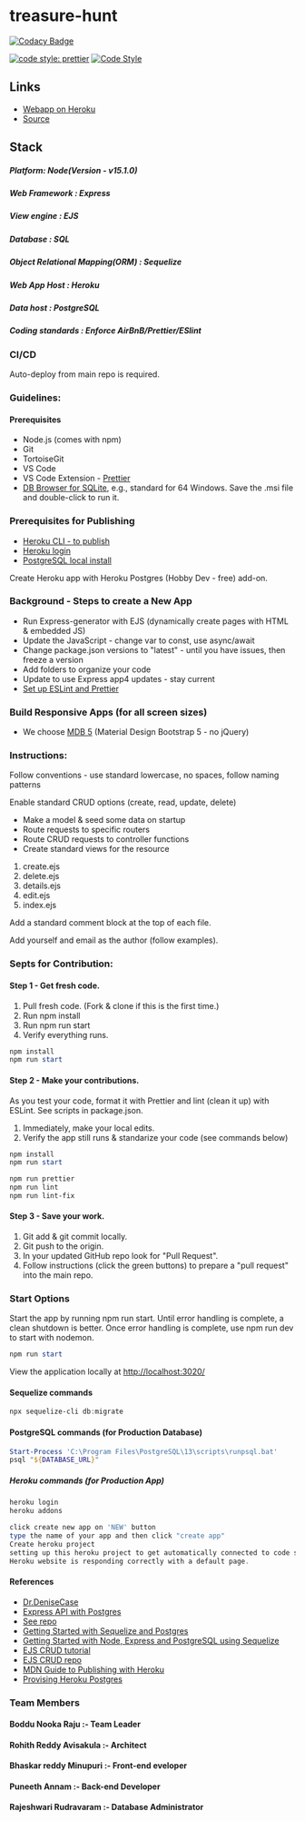 # treasure-hunt

[![Codacy Badge](https://api.codacy.com/project/badge/Grade/dabde95955984dd08493709c421c7da6)](https://app.codacy.com/organizations/gh/Rajeshwari-Rudra/dashboard)

[![code style: prettier](https://img.shields.io/badge/code_style-prettier-ff69b4.svg?style=flat-square)](https://github.com/prettier/prettier)
[![Code Style](https://badgen.net/badge/code%20style/airbnb/ff5a5f?icon=airbnb)](https://github.com/airbnb/javascript)

## Links

- [Webapp on Heroku](https://treasure-hunt2.herokuapp.com/)
- [Source](https://github.com/Rajeshwari-Rudra/treasure-hunt)

## Stack

##### Platform: Node(Version - v15.1.0)
##### Web Framework : Express
##### View engine : EJS
##### Database : SQL 
##### Object Relational Mapping(ORM) : Sequelize 
##### Web App Host : Heroku
##### Data host : PostgreSQL
##### Coding standards : Enforce AirBnB/Prettier/ESlint

### CI/CD
 Auto-deploy from  main repo is required.
 
### Guidelines: 
 
#### Prerequisites

- Node.js (comes with npm)
- Git
- TortoiseGit
- VS Code
- VS Code Extension - [Prettier](https://marketplace.visualstudio.com/items?itemName=esbenp.prettier-vscode)
- [DB Browser for SQLite](https://sqlitebrowser.org/dl/), e.g., standard for 64 Windows. Save the .msi file and double-click to run it.

### Prerequisites for Publishing

- [Heroku CLI - to publish](https://devcenter.heroku.com/articles/getting-started-with-nodejs#set-up)
- [Heroku login](https://id.heroku.com/login)
- [PostgreSQL local install](https://www.enterprisedb.com/downloads/postgres-postgresql-downloads)

Create Heroku app with Heroku Postgres (Hobby Dev - free) add-on.

### Background - Steps to create a New App 

- Run Express-generator with EJS (dynamically create pages with HTML & embedded JS)
- Update the JavaScript - change var to const, use async/await
- Change package.json versions to "latest" - until you have issues, then freeze a version
- Add folders to organize your code
- Update to use Express app4 updates - stay current
- [Set up ESLint and Prettier](https://sourcelevel.io/blog/how-to-setup-eslint-and-prettier-on-node)

### Build Responsive Apps (for all screen sizes)

- We choose [MDB 5](https://mdbootstrap.com/docs/standard/) (Material Design Bootstrap 5 - no jQuery)

### Instructions:

Follow conventions - use standard lowercase, no spaces, follow naming patterns

Enable standard CRUD options (create, read, update, delete)

- Make a model & seed some data on startup
- Route requests to specific routers
- Route CRUD requests to controller functions
- Create standard views for the resource

1. create.ejs
1. delete.ejs
1. details.ejs
1. edit.ejs
1. index.ejs

Add a standard comment block at the top of each file.

Add yourself and email as the author (follow examples).

### Septs for Contribution:

#### Step 1 - Get fresh code.

1. Pull fresh code. (Fork & clone if this is the first time.)
1. Run npm install
1. Run npm run start
1. Verify everything runs.

```PowerShell
npm install
npm run start
```

#### Step 2 - Make your contributions.

As you test your code, format it with Prettier and
lint (clean it up) with ESLint.
See scripts in package.json.

1. Immediately, make your local edits.
1. Verify the app still runs & standarize your code (see commands below)

```PowerShell
npm install
npm run start

npm run prettier
npm run lint
npm run lint-fix
```

#### Step 3 - Save your work.

1. Git add & git commit locally.
1. Git push to the origin.
1. In your updated GitHub repo look for "Pull Request".
1. Follow instructions (click the green buttons) to prepare a "pull request" into the main repo.

### Start Options

Start the app by running npm run start.
Until error handling is complete, a clean shutdown is better.
Once error handling is complete, use npm run dev to start with nodemon.

```PowerShell
npm run start
```

View the application locally at <http://localhost:3020/>

#### Sequelize commands

```PowerShell
npx sequelize-cli db:migrate
```

#### PostgreSQL commands (for Production Database)

```PowerShell
Start-Process 'C:\Program Files\PostgreSQL\13\scripts\runpsql.bat'
psql "${DATABASE_URL}"

```

##### Heroku commands (for Production App)

```PowerShell
heroku login
heroku addons

click create new app on 'NEW' button
type the name of your app and then click "create app"
Create heroku project
setting up this heroku project to get automatically connected to code so that whenever code is pushed to your GitHub repo it directly gets updated. 
Heroku website is responding correctly with a default page.


```

#### References

- [Dr.DeniseCase](https://github.com/denisecase/web-app-2020-fall)
- [Express API with Postgres](https://www.smashingmagazine.com/2020/04/express-api-backend-project-postgresql/)
- [See repo](https://github.com/chidimo/Express-API-Template)
- [Getting Started with Sequelize and Postgres](https://dev.to/nedsoft/getting-started-with-sequelize-and-postgres-emp)
- [Getting Started with Node, Express and PostgreSQL using Sequelize](https://morioh.com/p/fe03e5149f97)
- [EJS CRUD tutorial](https://www.mynotepaper.com/nodejs-simple-crud-with-expressjs-and-mysql)
- [EJS CRUD repo](https://github.com/mdobydullah/nodejs-crud-with-expressjs-mysql)
- [MDN Guide to Publishing with Heroku](https://developer.mozilla.org/en-US/docs/Learn/Server-side/Express_Nodejs/deployment)
- [Provising Heroku Postgres](https://devcenter.heroku.com/articles/heroku-postgresql#provisioning-heroku-postgres)

### Team Members

#### Boddu Nooka Raju :- Team Leader
#### Rohith Reddy Avisakula :- Architect
#### Bhaskar reddy Minupuri :- Front-end eveloper
#### Puneeth Annam :- Back-end Developer
#### Rajeshwari Rudravaram :- Database Administrator

